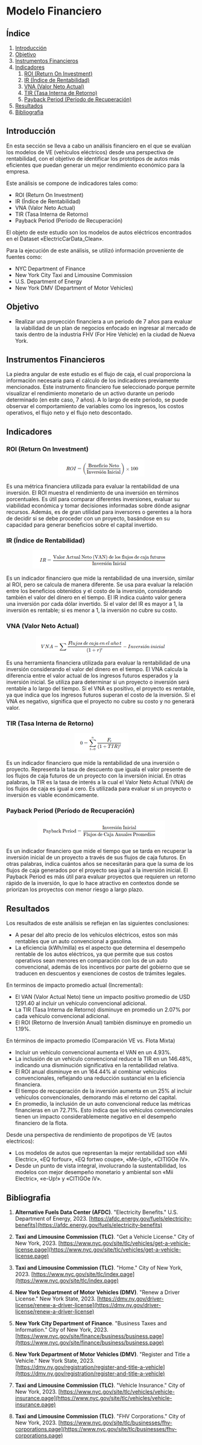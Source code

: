 # Modelo Financiero

## Índice

1. [Introducción](#introducción)
2. [Objetivo](#objetivo)
3. [Instrumentos Financieros](#instrumentos-financieros)
4. [Indicadores](#indicadores)
    1. [ROI (Return On Investment)](#roi-return-on-investment)
    2. [IR (Índice de Rentabilidad)](#ir-índice-de-rentabilidad)
    3. [VNA (Valor Neto Actual)](#vna-valor-neto-actual)
    4. [TIR (Tasa Interna de Retorno)](#tir-tasa-interna-de-retorno)
    5. [Payback Period (Período de Recuperación)](#payback-period-período-de-recuperación)
5. [Resultados](#resultados)
6. [Bibliografia](#Bibliografia)

## Introducción

En esta sección se lleva a cabo un análisis financiero en el que se evalúan los modelos de VE (vehículos eléctricos) desde una perspectiva de rentabilidad, con el objetivo de identificar los prototipos de autos más eficientes que puedan generar un mejor rendimiento económico para la empresa.

Este análisis se compone de indicadores tales como:
- ROI (Return On Investment)
- IR (Índice de Rentabilidad)
- VNA (Valor Neto Actual)
- TIR (Tasa Interna de Retorno)
- Payback Period (Período de Recuperación)

El objeto de este estudio son los modelos de autos eléctricos encontrados en el Dataset «ElectricCarData_Clean».

Para la ejecución de este análisis, se utilizó información proveniente de fuentes como:
- NYC Department of Finance
- New York City Taxi and Limousine Commission
- U.S. Department of Energy
- New York DMV (Department of Motor Vehicles)

## Objetivo

- Realizar una proyección financiera a un periodo de 7 años para evaluar la viabilidad de un plan de negocios enfocado en ingresar al mercado de taxis dentro de la industria FHV (For Hire Vehicle) en la ciudad de Nueva York.

## Instrumentos Financieros

La piedra angular de este estudio es el flujo de caja, el cual proporciona la información necesaria para el cálculo de los indicadores previamente mencionados. Este instrumento financiero fue seleccionado porque permite visualizar el rendimiento monetario de un activo durante un periodo determinado (en este caso, 7 años). A lo largo de este periodo, se puede observar el comportamiento de variables como los ingresos, los costos operativos, el flujo neto y el flujo neto descontado.

## Indicadores

### ROI (Return On Investment)

<p align="center">
<img src="Images/ROI.png">
</p>

Es una métrica financiera utilizada para evaluar la rentabilidad de una inversión. El ROI muestra el rendimiento de una inversión en términos porcentuales. Es útil para comparar diferentes inversiones, evaluar su viabilidad económica y tomar decisiones informadas sobre dónde asignar recursos. Además, es de gran utilidad para inversores o gerentes a la hora de decidir si se debe proceder con un proyecto, basándose en su capacidad para generar beneficios sobre el capital invertido.

### IR (Índice de Rentabilidad)

<p align="center">
<img src="Images/IR.png"  style="max-width: 100%; height: auto;">
</p>

Es un indicador financiero que mide la rentabilidad de una inversión, similar al ROI, pero se calcula de manera diferente. Se usa para evaluar la relación entre los beneficios obtenidos y el costo de la inversión, considerando también el valor del dinero en el tiempo. El IR indica cuánto valor genera una inversión por cada dólar invertido. Si el valor del IR es mayor a 1, la inversión es rentable; si es menor a 1, la inversión no cubre su costo.

### VNA (Valor Neto Actual)

<p align="center">
<img src="Images/VNA.png"  style="max-width: 100%; height: auto;">
</p>

Es una herramienta financiera utilizada para evaluar la rentabilidad de una inversión considerando el valor del dinero en el tiempo. El VNA calcula la diferencia entre el valor actual de los ingresos futuros esperados y la inversión inicial. Se utiliza para determinar si un proyecto o inversión será rentable a lo largo del tiempo. Si el VNA es positivo, el proyecto es rentable, ya que indica que los ingresos futuros superan el costo de la inversión. Si el VNA es negativo, significa que el proyecto no cubre su costo y no generará valor.

### TIR (Tasa Interna de Retorno)

<p align="center">
<img src="Images/TIR.png"  style="max-width: 100%; height: auto;">
</p>

Es un indicador financiero que mide la rentabilidad de una inversión o proyecto. Representa la tasa de descuento que iguala el valor presente de los flujos de caja futuros de un proyecto con la inversión inicial. En otras palabras, la TIR es la tasa de interés a la cual el Valor Neto Actual (VNA) de los flujos de caja es igual a cero. Es utilizada para evaluar si un proyecto o inversión es viable económicamente.

### Payback Period (Período de Recuperación)

<p align="center">
<img src="Images/Payback.png"  style="max-width: 100%; height: auto;">
</p>

Es un indicador financiero que mide el tiempo que se tarda en recuperar la inversión inicial de un proyecto a través de sus flujos de caja futuros. En otras palabras, indica cuántos años se necesitarán para que la suma de los flujos de caja generados por el proyecto sea igual a la inversión inicial. El Payback Period es más útil para evaluar proyectos que requieren un retorno rápido de la inversión, lo que lo hace atractivo en contextos donde se priorizan los proyectos con menor riesgo a largo plazo.

## Resultados

Los resultados de este análisis se reflejan en las siguientes conclusiones:

- A pesar del alto precio de los vehículos eléctricos, estos son más rentables que un auto convencional a gasolina.
- La eficiencia (kWh/milla) es el aspecto que determina el desempeño rentable de los autos eléctricos, ya que permite que sus costos operativos sean menores en comparación con los de un auto convencional, además de los incentivos por parte del gobierno que se traducen en descuentos y exenciones de costos de trámites legales.

En terminos de impacto promedio actual (Incremental):
-  El VAN (Valor Actual Neto) tiene un impacto positivo promedio de USD 1291.40 al incluir un vehículo convencional adicional.
-  La TIR (Tasa Interna de Retorno) disminuye en promedio un 2.07% por cada vehículo convencional adicional.
-  El ROI (Retorno de Inversión Anual) también disminuye en promedio un 1.19%.
  
En términos de impacto promedio (Comparación VE vs. Flota Mixta)
-  Incluir un vehículo convencional aumenta el VAN en un 4.93%.
- La inclusión de un vehículo convencional reduce la TIR en un 146.48%, indicando una disminución significativa en la rentabilidad relativa.
-   El ROI anual disminuye en un 164.44% al combinar vehículos convencionales, reflejando una reducción sustancial en la eficiencia financiera.
-   El tiempo de recuperación de la inversión aumenta en un 25% al incluir vehículos convencionales, demorando más el retorno del capital.
-   En promedio, la inclusión de un auto convencional reduce las métricas financieras en un 72.71%. Esto indica que los vehículos convencionales tienen un impacto considerablemente negativo en el desempeño financiero de la flota.

Desde una perspectiva de rendimiento de propotipos de VE (autos electricos):
- Los modelos de autos que representan la mejor rentabilidad son «Mii Electric», «EQ forfour», «EQ fortwo coupe», «Me-Up!», «CITIGOe iV».
- Desde un punto de vista integral, involucrando la sustentabilidad, los modelos con mejor desempeño monetario y ambiental son «Mii Electric», «e-Up!» y «CITIGOe iV».

## Bibliografia

1. **Alternative Fuels Data Center (AFDC)**. "Electricity Benefits." U.S. Department of Energy, 2023. [https://afdc.energy.gov/fuels/electricity-benefits](https://afdc.energy.gov/fuels/electricity-benefits)
   
2. **Taxi and Limousine Commission (TLC)**. "Get a Vehicle License." City of New York, 2023. [https://www.nyc.gov/site/tlc/vehicles/get-a-vehicle-license.page](https://www.nyc.gov/site/tlc/vehicles/get-a-vehicle-license.page)
   
3. **Taxi and Limousine Commission (TLC)**. "Home." City of New York, 2023. [https://www.nyc.gov/site/tlc/index.page](https://www.nyc.gov/site/tlc/index.page)
   
4. **New York Department of Motor Vehicles (DMV)**. "Renew a Driver License." New York State, 2023. [https://dmv.ny.gov/driver-license/renew-a-driver-license](https://dmv.ny.gov/driver-license/renew-a-driver-license)
   
5. **New York City Department of Finance**. "Business Taxes and Information." City of New York, 2023. [https://www.nyc.gov/site/finance/business/business.page](https://www.nyc.gov/site/finance/business/business.page)
   
6. **New York Department of Motor Vehicles (DMV)**. "Register and Title a Vehicle." New York State, 2023. [https://dmv.ny.gov/registration/register-and-title-a-vehicle](https://dmv.ny.gov/registration/register-and-title-a-vehicle)
   
7. **Taxi and Limousine Commission (TLC)**. "Vehicle Insurance." City of New York, 2023. [https://www.nyc.gov/site/tlc/vehicles/vehicle-insurance.page](https://www.nyc.gov/site/tlc/vehicles/vehicle-insurance.page)
   
8. **Taxi and Limousine Commission (TLC)**. "FHV Corporations." City of New York, 2023. [https://www.nyc.gov/site/tlc/businesses/fhv-corporations.page](https://www.nyc.gov/site/tlc/businesses/fhv-corporations.page)
